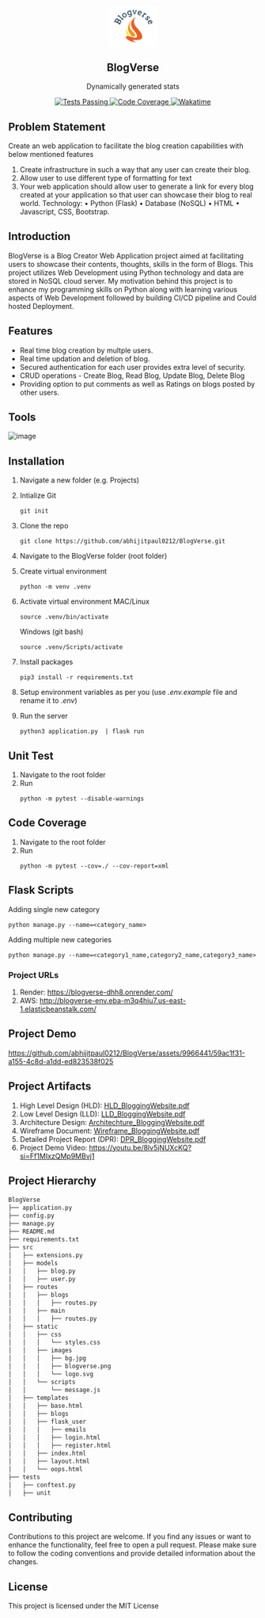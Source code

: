 <p align="center">
 <img width="100px" src="https://github.com/abhijitpaul0212/BlogVerse/blob/main/src/static/images/blogverse.png" align="center" alt="BlogVerse" />
 <h2 align="center">BlogVerse</h2>
 <p align="center">Dynamically generated stats</p>
</p>
  <p align="center">
    <a href="https://github.com/abhijitpaul0212/BlogVerse/actions">
      <img alt="Tests Passing" src="https://github.com/abhijitpaul0212/BlogVerse/workflows/test/badge.svg" />
    </a>
    <a href="https://app.codecov.io/gh/abhijitpaul0212/BlogVerse">
      <img alt="Code Coverage" src="https://codecov.io/gh/abhijitpaul0212/BlogVerse/branch/main/graph/badge.svg" />
    </a>
    <a href="https://wakatime.com/@abhijitpaul">
      <img alt="Wakatime" src="https://wakatime.com/badge/user/018b43cb-0614-4d68-9d85-6ef192b11745/project/018b43df-e285-4d68-bd03-65eb275f32e7.svg" />
    </a>

## Problem Statement
Create an web application to facilitate the blog creation capabilities with below mentioned features
1. Create infrastructure in such a way that any user can create their blog.
2. Allow user to use different type of formatting for text
3. Your web application should allow user to generate a link for every blog created at
your application so that user can showcase their blog to real world.
Technology:
• Python (Flask)
• Database (NoSQL)
• HTML
• Javascript, CSS, Bootstrap.


## Introduction
BlogVerse is a Blog Creator Web Application project aimed at facilitating users to showcase their contents, thoughts, skills in the form of Blogs.
This project utilizes Web Development using Python technology and data are stored in NoSQL cloud server.
My motivation behind this project is to enhance my programming skills on Python along with learning various aspects of Web Development followed by building CI/CD pipeline and Could hosted Deployment.


## Features
* Real time blog creation by multple users.
* Real time updation and deletion of blog.
* Secured authentication for each user provides extra level of security.
* CRUD operations - Create Blog, Read Blog, Update Blog, Delete Blog
* Providing option to put comments as well as Ratings on blogs posted by other users.


## Tools
![image](https://github.com/abhijitpaul0212/BlogVerse/assets/9966441/744a3f74-5342-481c-b44b-18a2c89e8e9f)


## Installation
1. Navigate a new folder (e.g. Projects)
2. Intialize Git
   ```
   git init
   ```
4. Clone the repo
   ```
   git clone https://github.com/abhijitpaul0212/BlogVerse.git
   ```
6. Navigate to the BlogVerse folder (root folder)
7. Create virtual environment
   ```
   python -m venv .venv
   ```
9. Activate virtual environment
   MAC/Linux
   ```
   source .venv/bin/activate
   ```

   Windows (git bash)
   ```
   source .venv/Scripts/activate
   ```
   
11. Install packages
    ```
    pip3 install -r requirements.txt
    ```
13. Setup environment variables as per you (use _.env.example_ file and rename it to _.env_)
14. Run the server
    ```
    python3 application.py  | flask run
    ```


## Unit Test
1. Navigate to the root folder
2. Run
   ```
   python -m pytest --disable-warnings
   ```

## Code Coverage
1. Navigate to the root folder
2. Run
   ```
   python -m pytest --cov=./ --cov-report=xml
   ```

## Flask Scripts 
Adding single new category
```
python manage.py --name=<category_name>
```

Adding multiple new categories
```
python manage.py --name=<category1_name,category2_name,category3_name>
```


### Project URLs
1. Render: https://blogverse-dhh8.onrender.com/
2. AWS: http://blogverse-env.eba-m3q4hiu7.us-east-1.elasticbeanstalk.com/


## Project Demo
https://github.com/abhijitpaul0212/BlogVerse/assets/9966441/59ac1f31-a155-4c8d-a1dd-ed823538f025


## Project Artifacts
1. High Level Design (HLD): [HLD_BloggingWebsite.pdf](https://github.com/abhijitpaul0212/BlogVerse/files/12819491/HLD_BloggingWebsite.pdf)
2. Low Level Design (LLD): [LLD_BloggingWebsite.pdf](https://github.com/abhijitpaul0212/BlogVerse/files/12819488/LLD_BloggingWebsite.pdf)
3. Architecture Design: [Architechture_BloggingWebsite.pdf](https://github.com/abhijitpaul0212/BlogVerse/files/12819485/Architechture_BloggingWebsite.pdf)
4. Wireframe Document: [Wireframe_BloggingWebsite.pdf](https://github.com/abhijitpaul0212/BlogVerse/files/12819489/Wireframe_BloggingWebsite.pdf)
5. Detailed Project Report (DPR): [DPR_BloggingWebsite.pdf](https://github.com/abhijitpaul0212/BlogVerse/files/12819490/DPR_BloggingWebsite.pdf)
6. Project Demo Video: https://youtu.be/8lv5jNUXcKQ?si=Ff1MIxzQMp9MBvj1


## Project Hierarchy
```
BlogVerse
├── application.py
├── config.py
├── manage.py
├── README.md
├── requirements.txt
├── src
│   ├── extensions.py
│   ├── models
│   │   ├── blog.py
│   │   ├── user.py
│   ├── routes
│   │   ├── blogs
│   │   │   ├── routes.py
│   │   ├── main
│   │   │   ├── routes.py
│   ├── static
│   │   ├── css
│   │   │   └── styles.css
│   │   ├── images
│   │   │   ├── bg.jpg
│   │   │   ├── blogverse.png
│   │   │   └── logo.svg
│   │   └── scripts
│   │       └── message.js
│   ├── templates
│   │   ├── base.html
│   │   ├── blogs
│   │   ├── flask_user
│   │   │   ├── emails
│   │   │   ├── login.html
│   │   │   ├── register.html
│   │   ├── index.html
│   │   ├── layout.html
│   │   └── oops.html
├── tests
│   ├── conftest.py
│   ├── unit
```

## Contributing
Contributions to this project are welcome. If you find any issues or want to enhance the functionality, feel free to open a pull request. Please make sure to follow the coding conventions and provide detailed information about the changes.


## License
This project is licensed under the MIT License

